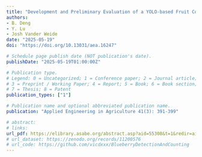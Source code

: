 ```yaml
---
title: "Development and Preliminary Evaluation of a YOLO-based Fruit Counting Mobile Application for Blueberries"
authors: 
- B. Deng
- Y. Lu
- Josh Vander Weide
date: "2025-05-19"
doi: "https://doi.org/10.13031/aea.16247"

# Schedule page publish date (NOT publication's date).
publishDate: "2025-05-19T01:00:00Z"

# Publication type.
# Legend: 0 = Uncategorized; 1 = Conference paper; 2 = Journal article;
# 3 = Preprint / Working Paper; 4 = Report; 5 = Book; 6 = Book section;
# 7 = Thesis; 8 = Patent
publication_types: ["1"]

# Publication name and optional abbreviated publication name.
publication: "Applied Engineering in Agriculture 41(3): 391-399"

# abstract: 
# links:
url_pdf: https://elibrary.asabe.org/abstract.asp?aid=55308&t=1&redir=aid=55308&confalias=&redir=[volume=41&issue=3&conf=aeaj&orgconf=aeaj2025]&redirType=toc_journals.asp&redirType=toc_journals.asp
# url_dataset: https://zenodo.org/records/11200576
# url_code: https://github.com/vicdxxx/BlueberryDetectionAndCounting
---
```

